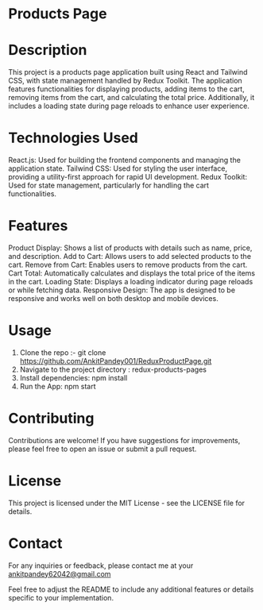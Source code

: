 # Products Page
# Description
This project is a products page application built using React and Tailwind CSS, with state management handled by Redux Toolkit.
The application features functionalities for displaying products, adding items to the cart, removing items from the cart, and 
calculating the total price. Additionally, it includes a loading state during page reloads to enhance user experience.

# Technologies Used
React.js: Used for building the frontend components and managing the application state.
Tailwind CSS: Used for styling the user interface, providing a utility-first approach for rapid UI development.
Redux Toolkit: Used for state management, particularly for handling the cart functionalities.

# Features
Product Display: Shows a list of products with details such as name, price, and description.
Add to Cart: Allows users to add selected products to the cart.
Remove from Cart: Enables users to remove products from the cart.
Cart Total: Automatically calculates and displays the total price of the items in the cart.
Loading State: Displays a loading indicator during page reloads or while fetching data.
Responsive Design: The app is designed to be responsive and works well on both desktop and mobile devices.

# Usage
1. Clone the repo :- git clone https://github.com/AnkitPandey001/ReduxProductPage.git
2. Navigate to the project directory : redux-products-pages
3. Install dependencies: npm install
4. Run the App: npm start

# Contributing
Contributions are welcome! If you have suggestions for improvements, please feel free to open an issue or submit a pull request.

# License
This project is licensed under the MIT License - see the LICENSE file for details.

# Contact
For any inquiries or feedback, please contact me at your ankitpandey62042@gmail.com

Feel free to adjust the README to include any additional features or details specific to your implementation.
